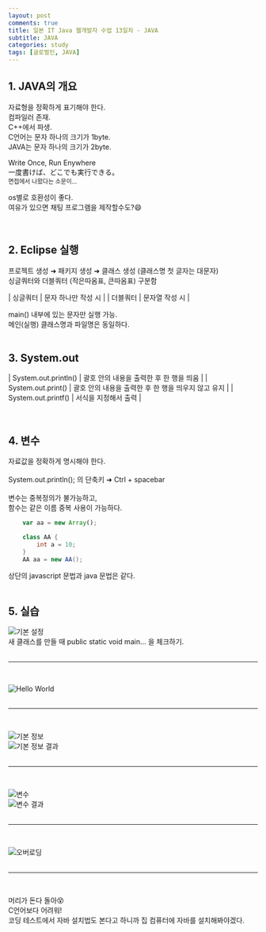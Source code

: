 ```yaml
---
layout: post
comments: true
title: 일본 IT Java 웹개발자 수업 13일차 - JAVA
subtitle: JAVA
categories: study
tags: [글로벌인, JAVA]
---
```


## 1\. JAVA의 개요

자료형을 정확하게 표기해야 한다.  
컴파일러 존재.  
C++에서 파생.  
C언어는 문자 하나의 크기가 1byte.  
JAVA는 문자 하나의 크기가 2byte.  
  
Write Once, Run Enywhere  
一度書けば、どこでも実行できる。  
<span style="font-size: 12px;">면접에서 나왔다는 소문이...</span>  
  
os별로 호환성이 좋다.  
여유가 있으면 채팅 프로그램을 제작할수도?😄  
  
<br>

## 2\. Eclipse 실행

프로젝트 생성 ➜ 패키지 생성 ➜ 클래스 생성 (클래스명 첫 글자는 대문자)  
싱글쿼터와 더블쿼터 (작은따옴표, 큰따옴표) 구분함

| 싱글쿼터 | 문자 하나만 작성 시 |
| 더블쿼터 | 문자열 작성 시 |

main() 내부에 있는 문자만 실행 가능.  
메인(실행) 클래스명과 파일명은 동일하다.  
<br>
  
## 3\. System.out

| System.out.println() | 괄호 안의 내용을 출력한 후 한 행을 띄움 |
| System.out.print() | 괄호 안의 내용을 출력한 후 한 행을 띄우지 않고 유지 |
| System.out.printf() | 서식을 지정해서 출력 |

<br>

## 4\. 변수

자료값을 정확하게 명시해야 한다.  
<br>
System.out.println(); 의 단축키 ➜ Ctrl + spacebar  
<br>
변수는 중복정의가 불가능하고,  
함수는 같은 이름 중복 사용이 가능하다.  
  

````javascript
	var aa = new Array();
````

````java
	class AA {
		int a = 10;
	}
	AA aa = new AA();
````

상단의 javascript 문법과 java 문법은 같다.  
<br>

## 5\. 실습

![기본 설정](https://jsh0924.github.io/assets/images/posts/240325_1.png)<br>
새 클래스를 만들 때 public static void main... 을 체크하기.  
<br>
- - -
<br>

![Hello World](https://jsh0924.github.io/assets/images/posts/240325_2.png)<br>
<br>
- - -
<br>
  
![기본 정보](https://jsh0924.github.io/assets/images/posts/240325_3.png)<br>
![기본 정보 결과](https://jsh0924.github.io/assets/images/posts/240325_4.png)<br>
<br>
- - -
<br>

![변수](https://jsh0924.github.io/assets/images/posts/240325_5.png)<br>
![변수 결과](https://jsh0924.github.io/assets/images/posts/240325_6.png)<br>
<br>
- - -
<br>

![오버로딩](https://jsh0924.github.io/assets/images/posts/240325_7.png)<br>
<br>
- - -
<br>
  
머리가 돈다 돌아😵  
C언어보다 어려워!  
코딩 테스트에서 자바 설치법도 본다고 하니까 집 컴퓨터에 자바를 설치해봐야겠다.